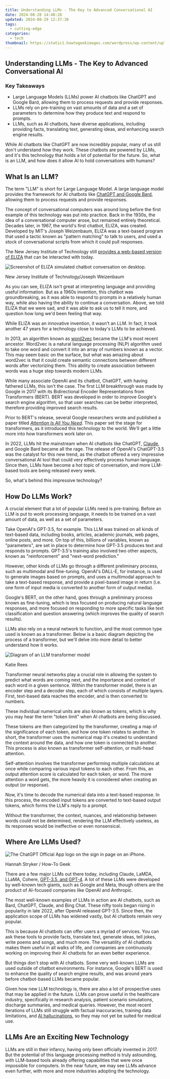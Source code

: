 ```yaml
---
title: Understanding LLMs - The Key to Advanced Conversational AI
date: 2024-08-28 14:40:28
updated: 2024-08-29 12:37:30
tags:
  - cutting-edge
categories:
  - tech
thumbnail: https://static1.howtogeekimages.com/wordpress/wp-content/uploads/2023/10/33-2.png
---
```


## Understanding LLMs - The Key to Advanced Conversational AI

### Key Takeaways

* Large Language Models (LLMs) power AI chatbots like ChatGPT and Google Bard, allowing them to process requests and provide responses.
* LLMs rely on pre-training on vast amounts of data and a set of parameters to determine how they produce text and respond to prompts.
* LLMs, such as AI chatbots, have diverse applications, including providing facts, translating text, generating ideas, and enhancing search engine results.

 While AI chatbots like ChatGPT are now incredibly popular, many of us still don't understand how they work. These chatbots are powered by LLMs, and it's this technology that holds a lot of potential for the future. So, what is an LLM, and how does it allow AI to hold conversations with humans?

##  What Is an LLM?

 The term "LLM" is short for Large Language Model. A large language model provides the framework for AI chatbots like [ChatGPT and Google Bard](https://driver-error.techidaily.com/ethernet-controller-bug-in-win11-realtek-solution/), allowing them to process requests and provide responses.

 The concept of conversational computers was around long before the first example of this technology was put into practice. Back in the 1930s, the idea of a conversational computer arose, but remained entirely theoretical. Decades later, in 1967, the world's first chatbot, ELIZA, was created. Developed by MIT's Joseph Weizenbaum, ELIZA was a text-based program that used a tactic known as "pattern matching" to talk to users, and used a stock of conversational scripts from which it could pull responses.

 The New Jersey Institute of Technology still [provides a web-based version of ELIZA](https://web.njit.edu/~ronkowit/eliza.html) that can be interacted with today.

![Screenshot of ELIZA simulated chatbot conversation on desktop.](https://static1.howtogeekimages.com/wordpress/wp-content/uploads/2023/12/eliza-chat-1.jpg) 

New Jersey Institute of Technology/Joseph Weizenbaum

 As you can see, ELIZA isn't great at interpreting language and providing useful information. But as a 1960s invention, this chatbot was groundbreaking, as it was able to respond to prompts in a relatively human way, while also having the ability to continue a conversation. Above, we told ELIZA that we were sad, and it was able to ask us to tell it more, and question how long we'd been feeling that way.

 While ELIZA was an innovative invention, it wasn't an LLM. In fact, it took another 47 years for a technology close to today's LLMs to be achieved.

 In 2013, an algorithm known as [word2vec](https://www.tensorflow.org/text/tutorials/word2vec) became the LLM's most recent ancestor. Word2vec is a natural language processing (NLP) algorithm used to take one word and convert it into an array of numbers known as a vector. This may seem basic on the surface, but what was amazing about word2vec is that it could create semantic connections between different words after vectorizing them. This ability to create association between words was a huge step towards modern LLMs.

 While many associate OpenAI and its chatbot, ChatGPT, with having fathered LLMs, this isn't the case. The first LLM breakthrough was made by Google in 2017 with its Bidirectional Encoder Representations from Transformers (BERT). BERT was developed in order to improve Google's search engine algorithm, so that user searches can be better interpreted, therefore providing improved search results.

 Prior to BERT's release, several Google researchers wrote and published a paper titled [_Attention Is All You Need_](https://research.google/pubs/attention-is-all-you-need/). This paper set the stage for transformers, as it introduced this technology to the world. We'll get a little more into how transformers work later on.

 In 2022, LLMs hit the mainstream when AI chatbots like ChatGPT, [Claude](https://instagram-video-files.techidaily.com/updated-2024-approved-enhance-your-video-impact-with-slow-motion-on-ig/), and Google Bard became all the rage. The release of OpenAI's ChatGPT-3.5 was the catalyst for this new trend, as the chatbot offered a very impressive conversational AI tool that could very effectively process human language. Since then, LLMs have become a hot topic of conversation, and more LLM-based tools are being released every week.

 So, what's behind this impressive technology?

##  How Do LLMs Work?

 A crucial element that a lot of popular LLMs need is pre-training. Before an LLM is put to work processing language, it needs to be trained on a vast amount of data, as well as a set of parameters.

 Take OpenAI's GPT-3.5, for example. This LLM was trained on all kinds of text-based data, including books, articles, academic journals, web pages, online posts, and more. On top of this, billions of variables, known as "parameters", are set in place to determine how GPT-3.5 produces text and responds to prompts. GPT-3.5's training also involved two other aspects, known as "reinforcement" and "next-word prediction."

 However, other kinds of LLMs go through a different preliminary process, such as multimodal and fine-tuning. OpenAI's DALL-E, for instance, is used to generate images based on prompts, and uses a multimodal approach to take a text-based response, and provide a pixel-based image in return (i.e. one form of input media is converted to another form of output media).

 Google's BERT, on the other hand, goes through a preliminary process known as fine-tuning, which is less focused on producing natural language responses, and more focused on responding to more specific tasks like text classification and question answering (which improves the quality of search results).

 LLMs also rely on a neural network to function, and the most common type used is known as a transformer. Below is a basic diagram depicting the process of a transformer, but we'll delve into more detail to better understand how it works.

![Diagram of an LLM transformer model](https://static1.howtogeekimages.com/wordpress/wp-content/uploads/2023/12/transformer-diagram-1.jpg) 

Katie Rees

 Transformer neural networks play a crucial role in allowing the system to predict what words are coming next, and the importance and context of each word in a given sentence. Within the transformer model, there is an encoder step and a decoder step, each of which consists of multiple layers. First, text-based data reaches the encoder, and is then converted to numbers.

 These individual numerical units are also known as tokens, which is why you may hear the term "token limit" when AI chatbots are being discussed.

 These tokens are then categorized by the transformer, creating a map of the significance of each token, and how one token relates to another. In short, the transformer uses the numerical map it's created to understand the context around the data, and how one token is connected to another. This process is also known as transformer self-attention, or multi-head attention.

 Self-attention involves the transformer performing multiple calculations at once while comparing various input tokens to each other. From this, an output attention score is calculated for each token, or word. The more attention a word gets, the more heavily it is considered when creating an output (or response).

 Now, it's time to decode the numerical data into a text-based response. In this process, the encoded input tokens are converted to text-based output tokens, which forms the LLM's reply to a prompt.

 Without the transformer, the context, nuances, and relationship between words could not be determined, rendering the LLM effectively useless, as its responses would be ineffective or even nonsensical.

##  Where Are LLMs Used?

![The ChatGPT Official App logo on the sign in page on an iPhone.](https://static1.howtogeekimages.com/wordpress/wp-content/uploads/2023/10/52927928199_a5604dfb49_o.jpg) 

Hannah Stryker / How-To Geek

 There are a few major LLMs out there today, including Claude, LaMDA, LLaMA, Cohere, [GPT-3.5, and GPT-4](https://pokemon-go-android.techidaily.com/in-2024-15-best-strongest-pokemon-to-use-in-pokemon-go-pvp-leagues-for-honor-x50i-drfone-by-drfone-virtual-android/). A lot of these LLMs were developed by well-known tech giants, such as Google and Meta, though others are the product of AI-focused companies like OpenAI and Anthropic.

 The most well-known examples of LLMs in action are AI chatbots, such as Bard, ChatGPT, Claude, and Bing Chat. These nifty tools began rising in popularity in late 2022, after OpenAI released GPT-3.5\. Since then, the application scope of LLMs has widened vastly, but AI chatbots remain very popular.

 This is because AI chatbots can offer users a myriad of services. You can ask these tools to provide facts, translate text, generate ideas, tell jokes, write poems and songs, and much more. The versatility of AI chatbots makes them useful in all walks of life, and companies are continuously working on improving their AI chatbots for an even better experience.

 But things don't stop with AI chatbots. Some very well-known LLMs are used outside of chatbot environments. For instance, Google's BERT is used to enhance the quality of search engine results, and was around years before chatbot-based LLMs became popular.

 Given how new LLM technology is, there are also a lot of prospective uses that may be applied in the future. LLMs can prove useful in the healthcare industry, specifically in research analysis, patient scenario simulations, discharge summaries, and medical queries. However, the most recent iterations of LLMs still struggle with factual inaccuracies, training data limitations, and [AI hallucinations](https://audio-shaping.techidaily.com/strategies-for-minimizing-large-scale-video-and-audio-data/), so they may not yet be suited for medical use.

##  LLMs Are an Exciting New Technology

 LLMs are still in their infancy, having only been officially invented in 2017\. But the potential of this language processing method is truly astounding, with LLM-based tools already offering capabilities that were once impossible for computers. In the near future, we may see LLMs advance even further, with more and more industries adopting the technology.

<ins class="adsbygoogle"
     style="display:block"
     data-ad-format="autorelaxed"
     data-ad-client="ca-pub-7571918770474297"
     data-ad-slot="1223367746"></ins>



<ins class="adsbygoogle"
     style="display:block"
     data-ad-client="ca-pub-7571918770474297"
     data-ad-slot="8358498916"
     data-ad-format="auto"
     data-full-width-responsive="true"></ins>
